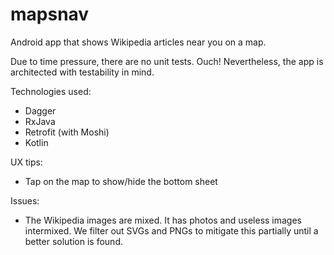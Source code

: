 # mapsnav

Android app that shows Wikipedia articles near you on a map.

Due to time pressure, there are no unit tests. Ouch!
Nevertheless, the app is architected with testability in mind.

Technologies used:
* Dagger
* RxJava
* Retrofit (with Moshi)
* Kotlin

UX tips:
* Tap on the map to show/hide the bottom sheet

Issues:
* The Wikipedia images are mixed. It has photos and useless images intermixed. We filter out SVGs and PNGs to mitigate this partially until a better solution is found.
